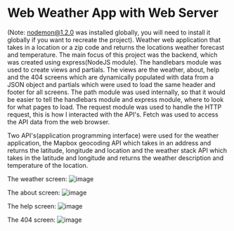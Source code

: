 # Web Weather App with Web Server
(Note: nodemon@1.2.0 was installed globally, you will need to install it globally if you want to recreate the project).
Weather web application that takes in a location or a zip code and returns
the locations weather forecast and temperature. The main focus of this project was the 
backend, which was created using express(NodeJS module). The handlebars module was used to 
create views and partials. The views are the weather, about, help and the 404 screens which are dynamically
populated with data from a JSON object and partials which were used to load the same header and footer 
for all screens. The path module was used internally, so that it would be easier to tell the
handlebars module and express module, where to look for what pages to load. The request module was used 
to handle the HTTP request, this is how I interacted with the API's. Fetch was used to access the API data from
the web browser.

Two API's(application programming interface) were used for the weather application, the Mapbox geocoding API which
takes in an address and returns the latitude, longitude and location and the weather stack API which takes in
the latitude and longitude and returns the weather description and temperature of the location.

The weather screen:
![image](https://user-images.githubusercontent.com/102123401/162993642-72112629-a564-4af8-ac60-d03de38ed6a8.png)

The about screen:
![image](https://user-images.githubusercontent.com/102123401/162993857-2107b836-093a-48db-a33f-0bfa9c07c86f.png)

The help screen:
![image](https://user-images.githubusercontent.com/102123401/163011614-b8fdebd4-6573-4b15-8f5b-3500635ef258.png)

The 404 screen:
![image](https://user-images.githubusercontent.com/102123401/163012479-dc56f50d-142e-4075-a916-20cec59c52bc.png)

